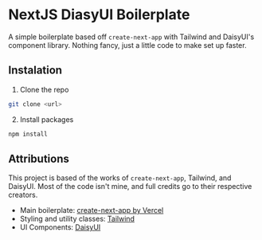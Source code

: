 # NextJS DiasyUI Boilerplate
A simple boilerplate based off `create-next-app` with Tailwind and DaisyUI's component library.
Nothing fancy, just a little code to make set up faster.

## Instalation
1. Clone the repo
```bash
git clone <url>
```

2. Install packages
```bash
npm install
```

## Attributions
This project is based of the works of `create-next-app`, Tailwind, and DaisyUI.
Most of the code isn't mine, and full credits go to their respective creators.
- Main boilerplate: [create-next-app by Vercel](https://nextjs.org/docs/app/api-reference/cli/create-next-app)
- Styling and utility classes: [Tailwind](https://tailwindcss.com)
- UI Components: [DaisyUI](https://daisyui.com)
